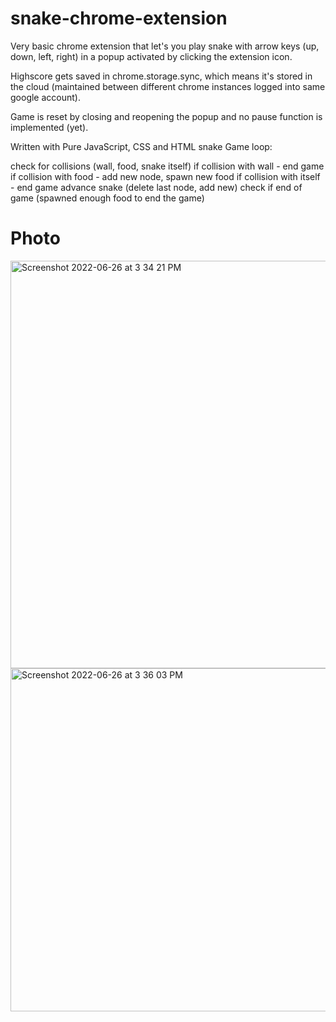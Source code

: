 # snake-chrome-extension

Very basic chrome extension that let's you play snake with arrow keys (up, down, left, right) in a popup activated by clicking the extension icon.

Highscore gets saved in chrome.storage.sync, which means it's stored in the cloud (maintained between different chrome instances logged into same google account).

Game is reset by closing and reopening the popup and no pause function is implemented (yet).

Written with Pure JavaScript, CSS and HTML snake Game loop:

check for collisions (wall, food, snake itself)
if collision with wall - end game
if collision with food - add new node, spawn new food
if collision with itself - end game
advance snake (delete last node, add new)
check if end of game (spawned enough food to end the game)

# Photo

<img width="652" alt="Screenshot 2022-06-26 at 3 34 21 PM" src="https://user-images.githubusercontent.com/107938450/175809176-26175411-afd0-496c-b635-805e91128dad.png">

<img width="549" alt="Screenshot 2022-06-26 at 3 36 03 PM" src="https://user-images.githubusercontent.com/107938450/175809254-8ca874a8-901a-4a6d-8e90-9065fc8ae41f.png">
